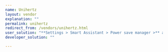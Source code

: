 ```yaml
---
name: Unihertz
layout: vendor
explanation: ""
permalink: unihertz
redirect_from: /vendors/unihertz.html
user_solution: "**Settings > Smart Assistant > Power save manager >** add your app to the white list"
developer_solution: ""

---
```

